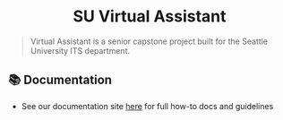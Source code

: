 <h1 align="center">
  SU Virtual Assistant
</h1>

> Virtual Assistant is a senior capstone project built for the 
> Seattle University ITS department.

## :books: Documentation

- See our documentation site [here](https://docs.su-assistant.chat/) for full
  how-to docs and guidelines
